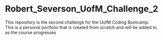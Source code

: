 # Robert_Severson_UofM_Challenge_2
This repository is the second challenge for the UofM Coding Bootcamp. This is a personal portfolio that is created from scratch and will be added to as the course progresses
